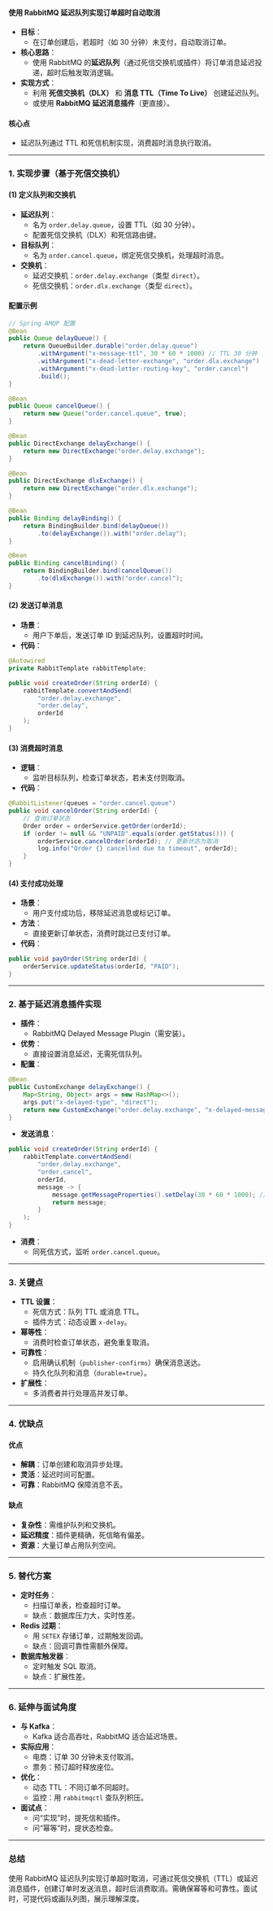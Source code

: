 
#### 使用 RabbitMQ 延迟队列实现订单超时自动取消
- **目标**：
  - 在订单创建后，若超时（如 30 分钟）未支付，自动取消订单。
- **核心思路**：
  - 使用 RabbitMQ 的**延迟队列**（通过死信交换机或插件）将订单消息延迟投递，超时后触发取消逻辑。
- **实现方式**：
  - 利用 **死信交换机（DLX）** 和 **消息 TTL（Time To Live）** 创建延迟队列。
  - 或使用 **RabbitMQ 延迟消息插件**（更直接）。

#### 核心点
- 延迟队列通过 TTL 和死信机制实现，消费超时消息执行取消。

---

### 1. 实现步骤（基于死信交换机）
#### (1) 定义队列和交换机
- **延迟队列**：
  - 名为 `order.delay.queue`，设置 TTL（如 30 分钟）。
  - 配置死信交换机（DLX）和死信路由键。
- **目标队列**：
  - 名为 `order.cancel.queue`，绑定死信交换机，处理超时消息。
- **交换机**：
  - 延迟交换机：`order.delay.exchange`（类型 `direct`）。
  - 死信交换机：`order.dlx.exchange`（类型 `direct`）。

#### 配置示例
```java
// Spring AMQP 配置
@Bean
public Queue delayQueue() {
    return QueueBuilder.durable("order.delay.queue")
        .withArgument("x-message-ttl", 30 * 60 * 1000) // TTL 30 分钟
        .withArgument("x-dead-letter-exchange", "order.dlx.exchange")
        .withArgument("x-dead-letter-routing-key", "order.cancel")
        .build();
}

@Bean
public Queue cancelQueue() {
    return new Queue("order.cancel.queue", true);
}

@Bean
public DirectExchange delayExchange() {
    return new DirectExchange("order.delay.exchange");
}

@Bean
public DirectExchange dlxExchange() {
    return new DirectExchange("order.dlx.exchange");
}

@Bean
public Binding delayBinding() {
    return BindingBuilder.bind(delayQueue())
        .to(delayExchange()).with("order.delay");
}

@Bean
public Binding cancelBinding() {
    return BindingBuilder.bind(cancelQueue())
        .to(dlxExchange()).with("order.cancel");
}
```

#### (2) 发送订单消息
- **场景**：
  - 用户下单后，发送订单 ID 到延迟队列，设置超时时间。
- **代码**：
```java
@Autowired
private RabbitTemplate rabbitTemplate;

public void createOrder(String orderId) {
    rabbitTemplate.convertAndSend(
        "order.delay.exchange",
        "order.delay",
        orderId
    );
}
```

#### (3) 消费超时消息
- **逻辑**：
  - 监听目标队列，检查订单状态，若未支付则取消。
- **代码**：
```java
@RabbitListener(queues = "order.cancel.queue")
public void cancelOrder(String orderId) {
    // 查询订单状态
    Order order = orderService.getOrder(orderId);
    if (order != null && "UNPAID".equals(order.getStatus())) {
        orderService.cancelOrder(orderId); // 更新状态为取消
        log.info("Order {} cancelled due to timeout", orderId);
    }
}
```

#### (4) 支付成功处理
- **场景**：
  - 用户支付成功后，移除延迟消息或标记订单。
- **方法**：
  - 直接更新订单状态，消费时跳过已支付订单。
- **代码**：
```java
public void payOrder(String orderId) {
    orderService.updateStatus(orderId, "PAID");
}
```

---

### 2. 基于延迟消息插件实现
- **插件**：
  - RabbitMQ Delayed Message Plugin（需安装）。
- **优势**：
  - 直接设置消息延迟，无需死信队列。
- **配置**：
```java
@Bean
public CustomExchange delayExchange() {
    Map<String, Object> args = new HashMap<>();
    args.put("x-delayed-type", "direct");
    return new CustomExchange("order.delay.exchange", "x-delayed-message", true, false, args);
}
```
- **发送消息**：
```java
public void createOrder(String orderId) {
    rabbitTemplate.convertAndSend(
        "order.delay.exchange",
        "order.cancel",
        orderId,
        message -> {
            message.getMessageProperties().setDelay(30 * 60 * 1000); // 30 分钟
            return message;
        }
    );
}
```
- **消费**：
  - 同死信方式，监听 `order.cancel.queue`。

---

### 3. 关键点
- **TTL 设置**：
  - 死信方式：队列 TTL 或消息 TTL。
  - 插件方式：动态设置 `x-delay`。
- **幂等性**：
  - 消费时检查订单状态，避免重复取消。
- **可靠性**：
  - 启用确认机制（`publisher-confirms`）确保消息送达。
  - 持久化队列和消息（`durable=true`）。
- **扩展性**：
  - 多消费者并行处理高并发订单。

---

### 4. 优缺点
#### 优点
- **解耦**：订单创建和取消异步处理。
- **灵活**：延迟时间可配置。
- **可靠**：RabbitMQ 保障消息不丢。

#### 缺点
- **复杂性**：需维护队列和交换机。
- **延迟精度**：插件更精确，死信略有偏差。
- **资源**：大量订单占用队列空间。

---

### 5. 替代方案
- **定时任务**：
  - 扫描订单表，检查超时订单。
  - 缺点：数据库压力大，实时性差。
- **Redis 过期**：
  - 用 `SETEX` 存储订单，过期触发回调。
  - 缺点：回调可靠性需额外保障。
- **数据库触发器**：
  - 定时触发 SQL 取消。
  - 缺点：扩展性差。

---

### 6. 延伸与面试角度
- **与 Kafka**：
  - Kafka 适合高吞吐，RabbitMQ 适合延迟场景。
- **实际应用**：
  - 电商：订单 30 分钟未支付取消。
  - 票务：预订超时释放座位。
- **优化**：
  - 动态 TTL：不同订单不同超时。
  - 监控：用 `rabbitmqctl` 查队列积压。
- **面试点**：
  - 问“实现”时，提死信和插件。
  - 问“幂等”时，提状态检查。

---

### 总结
使用 RabbitMQ 延迟队列实现订单超时取消，可通过死信交换机（TTL）或延迟消息插件，创建订单时发送消息，超时后消费取消。需确保幂等和可靠性。面试时，可提代码或画队列图，展示理解深度。